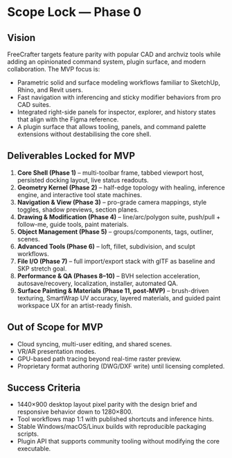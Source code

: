 # Scope Lock — Phase 0

## Vision
FreeCrafter targets feature parity with popular CAD and archviz tools while adding an opinionated command system, plugin surface, and modern collaboration. The MVP focus is:

- Parametric solid and surface modeling workflows familiar to SketchUp, Rhino, and Revit users.
- Fast navigation with inferencing and sticky modifier behaviors from pro CAD suites.
- Integrated right-side panels for inspector, explorer, and history states that align with the Figma reference.
- A plugin surface that allows tooling, panels, and command palette extensions without destabilising the core shell.

## Deliverables Locked for MVP
1. **Core Shell (Phase 1)** – multi-toolbar frame, tabbed viewport host, persisted docking layout, live status readouts.
2. **Geometry Kernel (Phase 2)** – half-edge topology with healing, inference engine, and interactive tool state machines.
3. **Navigation & View (Phase 3)** – pro-grade camera mappings, style toggles, shadow previews, section planes.
4. **Drawing & Modification (Phase 4)** – line/arc/polygon suite, push/pull + follow-me, guide tools, paint materials.
5. **Object Management (Phase 5)** – groups/components, tags, outliner, scenes.
6. **Advanced Tools (Phase 6)** – loft, fillet, subdivision, and sculpt workflows.
7. **File I/O (Phase 7)** – full import/export stack with glTF as baseline and SKP stretch goal.
8. **Performance & QA (Phases 8–10)** – BVH selection acceleration, autosave/recovery, localization, installer, automated QA.
9. **Surface Painting & Materials (Phase 11, post-MVP)** – brush-driven texturing, SmartWrap UV accuracy, layered materials, and guided paint workspace UX for an artist-ready finish.

## Out of Scope for MVP
- Cloud syncing, multi-user editing, and shared scenes.
- VR/AR presentation modes.
- GPU-based path tracing beyond real-time raster preview.
- Proprietary format authoring (DWG/DXF write) until licensing completed.

## Success Criteria
- 1440×900 desktop layout pixel parity with the design brief and responsive behavior down to 1280×800.
- Tool workflows map 1:1 with published shortcuts and inference hints.
- Stable Windows/macOS/Linux builds with reproducible packaging scripts.
- Plugin API that supports community tooling without modifying the core executable.
